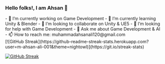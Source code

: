 ### Hello folks!, I am Ahsan 👋
<div >
  <div >
- 🔭 I’m currently working on Game Development
- 🌱 I’m currently learning Unity & Blender
- 👯 I’m looking to collaborate on Unity & UE5
- 🤔 I’m looking for help with Game Development
- 💬 Ask me about Game Development & AI
- 📫 How to reach me: muhammadahsanali120@gmail.com
</div
    
<div>    [![GitHub Streak](https://github-readme-streak-stats.herokuapp.com?user=m-ahsan-ali-001&theme=nightowl)](https://git.io/streak-stats) </div >

</div >

 [![GitHub Streak](https://github-readme-streak-stats.herokuapp.com?user=m-ahsan-ali-001&theme=nightowl)](https://git.io/streak-stats)
